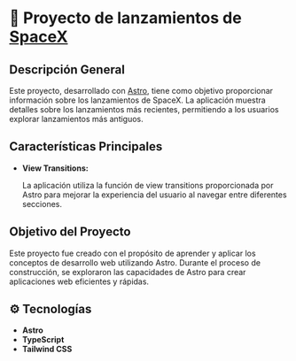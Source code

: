 # 🚀 Proyecto de lanzamientos de [SpaceX](https://spicex-astro.vercel.app/)

## Descripción General

Este proyecto, desarrollado con [Astro](https://astro.build/), tiene como objetivo proporcionar información sobre los lanzamientos de SpaceX. La aplicación muestra detalles sobre los lanzamientos más recientes, permitiendo a los usuarios explorar lanzamientos más antiguos.

## Características Principales

- **View Transitions:**

  La aplicación utiliza la función de view transitions proporcionada por Astro para mejorar la experiencia del usuario al navegar entre diferentes secciones.

## Objetivo del Proyecto

Este proyecto fue creado con el propósito de aprender y aplicar los conceptos de desarrollo web utilizando Astro. Durante el proceso de construcción, se exploraron las capacidades de Astro para crear aplicaciones web eficientes y rápidas.

## ⚙ Tecnologías

- **Astro**
- **TypeScript**
- **Tailwind CSS**
